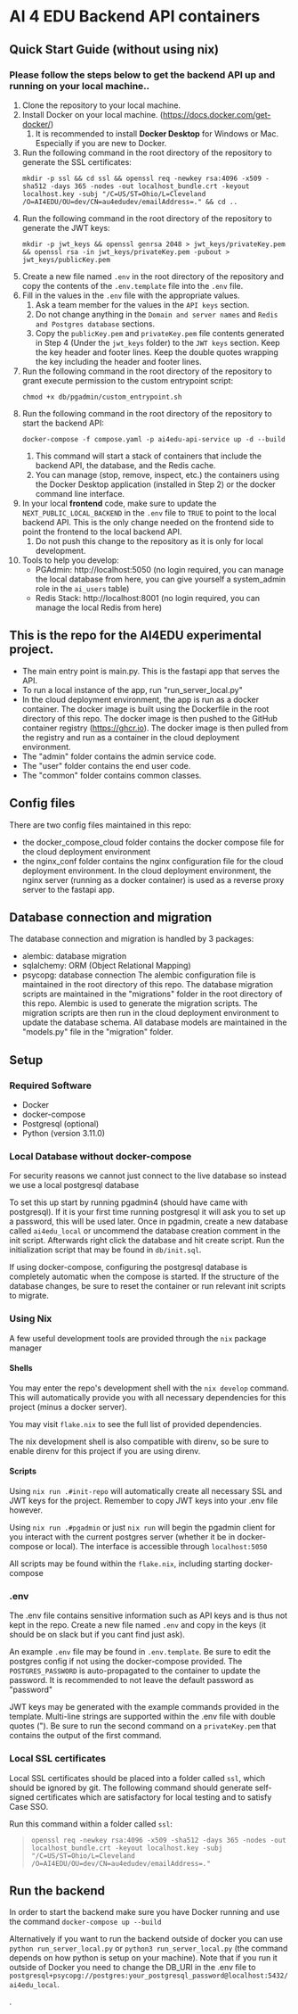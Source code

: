 # AI 4 EDU Backend API containers

## Quick Start Guide (without using nix)

### Please follow the steps below to get the backend API up and running on your local machine..

1. Clone the repository to your local machine.
1. Install Docker on your local machine. (https://docs.docker.com/get-docker/)
   1. It is recommended to install **Docker Desktop** for Windows or Mac. Especially if you are new to Docker.
1. Run the following command in the root directory of the repository to generate the SSL certificates:
   ```
   mkdir -p ssl && cd ssl && openssl req -newkey rsa:4096 -x509 -sha512 -days 365 -nodes -out localhost_bundle.crt -keyout localhost.key -subj "/C=US/ST=Ohio/L=Cleveland /O=AI4EDU/OU=dev/CN=au4edudev/emailAddress=." && cd ..
   ```
1. Run the following command in the root directory of the repository to generate the JWT keys:
   ```
   mkdir -p jwt_keys && openssl genrsa 2048 > jwt_keys/privateKey.pem && openssl rsa -in jwt_keys/privateKey.pem -pubout > jwt_keys/publicKey.pem
   ```
1. Create a new file named `.env` in the root directory of the repository and copy the contents of the `.env.template` file into the `.env` file.
1. Fill in the values in the `.env` file with the appropriate values.
   1. Ask a team member for the values in the `API keys` section.
   1. Do not change anything in the `Domain and server names` and `Redis and Postgres database` sections.
   1. Copy the `publicKey.pem` and `privateKey.pem` file contents generated in Step 4 (Under the `jwt_keys` folder) to the `JWT keys` section. Keep the key header and footer lines. Keep the double quotes wrapping the key including the header and footer lines.
1. Run the following command in the root directory of the repository to grant execute permission to the custom entrypoint script:
   ```
   chmod +x db/pgadmin/custom_entrypoint.sh
   ```
1. Run the following command in the root directory of the repository to start the backend API:
   ```
   docker-compose -f compose.yaml -p ai4edu-api-service up -d --build
   ```
   1. This command will start a stack of containers that include the backend API, the database, and the Redis cache.
   1. You can manage (stop, remove, inspect, etc.) the containers using the Docker Desktop application (installed in Step 2) or the docker command line interface.
1. In your local **frontend** code, make sure to update the `NEXT_PUBLIC_LOCAL_BACKEND` in the `.env` file to `TRUE` to point to the local backend API. This is the only change needed on the frontend side to point the frontend to the local backend API.
   1. Do not push this change to the repository as it is only for local development.
1. Tools to help you develop:
   - PGAdmin: http://localhost:5050 (no login required, you can manage the local database from here, you can give yourself a system_admin role in the `ai_users` table)
   - Redis Stack: http://localhost:8001 (no login required, you can manage the local Redis from here)

## This is the repo for the AI4EDU experimental project.

- The main entry point is main.py. This is the fastapi app that serves the API.
- To run a local instance of the app, run "run_server_local.py"
- In the cloud deployment environment, the app is run as a docker container. The docker image is built using the Dockerfile in the root directory of this repo. The docker image is then pushed to the GitHub container registry (https://ghcr.io). The docker image is then pulled from the registry and run as a container in the cloud deployment environment.
- The "admin" folder contains the admin service code.
- The "user" folder contains the end user code.
- The "common" folder contains common classes.

## Config files

There are two config files maintained in this repo:

- the docker_compose_cloud folder contains the docker compose file for the cloud deployment environment
- the nginx_conf folder contains the nginx configuration file for the cloud deployment environment. In the cloud deployment environment, the nginx server (running as a docker container) is used as a reverse proxy server to the fastapi app.

## Database connection and migration

The database connection and migration is handled by 3 packages:

- alembic: database migration
- sqlalchemy: ORM (Object Relational Mapping)
- psycopg: database connection
  The alembic configuration file is maintained in the root directory of this repo. The database migration scripts are maintained in the "migrations" folder in the root directory of this repo.
  Alembic is used to generate the migration scripts. The migration scripts are then run in the cloud deployment environment to update the database schema.
  All database models are maintained in the "models.py" file in the "migration" folder.

## Setup

### Required Software

- Docker
- docker-compose
- Postgresql (optional)
- Python (version 3.11.0)

### Local Database without docker-compose

For security reasons we cannot just connect to the live database so instead we use a local postgresql database

To set this up start by running pgadmin4 (should have came with postgresql). If it is your first time running postgresql it will ask you to set up a password, this will be used later. Once in pgadmin, create a new database called `ai4edu_local` or uncommend the database creation comment in the init script. Afterwards right click the database and hit create script. Run the initialization script that may be found in `db/init.sql`.

If using docker-compose, configuring the postgresql database is completely automatic when the compose is started. If the structure of the database changes, be sure to reset the container or run relevant init scripts to migrate.

### Using Nix

A few useful development tools are provided through the `nix` package manager

#### Shells

You may enter the repo's development shell with the `nix develop` command. This will automatically provide you with all necessary dependencies for this project (minus a docker server).

You may visit `flake.nix` to see the full list of provided dependencies.

The nix development shell is also compatible with direnv, so be sure to enable direnv for this project if you are using direnv.

#### Scripts

Using `nix run .#init-repo` will automatically create all necessary SSL and JWT keys for the project. Remember to copy JWT keys into your .env file however.

Using `nix run .#pgadmin` or just `nix run` will begin the pgadmin client for you interact with the current postgres server (whether it be in docker-compose or local). The interface is accessible through `localhost:5050`

All scripts may be found within the `flake.nix`, including starting docker-compose

### .env

The .env file contains sensitive information such as API keys and is thus not kept in the repo. Create a new file named `.env` and copy in the keys (it should be on slack but if you cant find just ask).

An example `.env` file may be found in `.env.template`. Be sure to edit the postgres config if not using the docker-compose provided. The `POSTGRES_PASSWORD` is auto-propagated to the container to update the password. It is recommended to not leave the default password as "password"

JWT keys may be generated with the example commands provided in the template. Multi-line strings are supported within the .env file with double quotes ("). Be sure to run the second command on a `privateKey.pem` that contains the output of the first command.

### Local SSL certificates

Local SSL certificates should be placed into a folder called `ssl`, which should be ignored by git. The following command should generate self-signed certificates which are satisfactory for local testing and to satisfy Case SSO.

Run this command within a folder called `ssl`:

> `openssl req -newkey rsa:4096 -x509 -sha512 -days 365 -nodes -out localhost_bundle.crt -keyout localhost.key -subj "/C=US/ST=Ohio/L=Cleveland /O=AI4EDU/OU=dev/CN=au4edudev/emailAddress=."`

## Run the backend

In order to start the backend make sure you have Docker running and use the command `docker-compose up --build`

Alternatively if you want to run the backend outside of docker you can use `python run_server_local.py` or `python3 run_server_local.py` (the command depends on how python is setup on your machine). Note that if you run it outside of Docker you need to change the DB_URI in the .env file to `postgresql+psycopg://postgres:your_postgresql_password@localhost:5432/ai4edu_local`.

.
